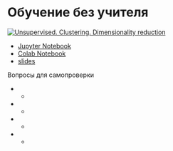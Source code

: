 # Обучение без учителя

[![Unsupervised. Clustering. Dimensionality reduction](http://img.youtube.com/vi/TT5Kd1Zmwpo/0.jpg)](http://www.youtube.com/watch?v=TT5Kd1Zmwpo "Unsupervised. Clustering. Dimensionality reduction")

* [Jupyter Notebook](../jupyter_notebooks/lecture_04_unsupervised_learning.ipynb)
* [Colab Notebook](https://colab.research.google.com/drive/1imt8GSWEexyZlWWNjFd15z9G4wyZrZbk?usp=sharing)
* [slides](https://docs.google.com/presentation/d/1ztWaKlBglPatdncl8RZfTh2qc2zFhtWgWXgAMOeUoF0/edit?usp=sharing)

Вопросы для самопроверки

* -
* -
* -
* -